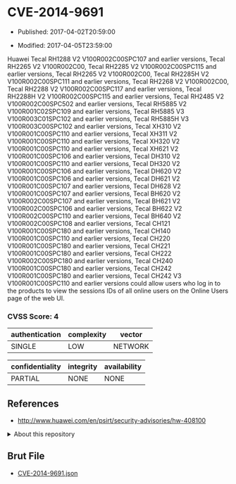 # CVE-2014-9691

- Published: 2017-04-02T20:59:00

- Modified: 2017-04-05T23:59:00

Huawei Tecal RH1288 V2 V100R002C00SPC107 and earlier versions, Tecal RH2265 V2 V100R002C00, Tecal RH2285 V2 V100R002C00SPC115 and earlier versions, Tecal RH2265 V2 V100R002C00, Tecal RH2285H V2 V100R002C00SPC111 and earlier versions, Tecal RH2268 V2 V100R002C00, Tecal RH2288 V2 V100R002C00SPC117 and earlier versions, Tecal RH2288H V2 V100R002C00SPC115 and earlier versions, Tecal RH2485 V2 V100R002C00SPC502 and earlier versions, Tecal RH5885 V2 V100R001C02SPC109 and earlier versions, Tecal RH5885 V3 V100R003C01SPC102 and earlier versions, Tecal RH5885H V3 V100R003C00SPC102 and earlier versions, Tecal XH310 V2 V100R001C00SPC110 and earlier versions, Tecal XH311 V2 V100R001C00SPC110 and earlier versions, Tecal XH320 V2 V100R001C00SPC110 and earlier versions, Tecal XH621 V2 V100R001C00SPC106 and earlier versions, Tecal DH310 V2 V100R001C00SPC110 and earlier versions, Tecal DH320 V2 V100R001C00SPC106 and earlier versions, Tecal DH620 V2 V100R001C00SPC106 and earlier versions, Tecal DH621 V2 V100R001C00SPC107 and earlier versions, Tecal DH628 V2 V100R001C00SPC107 and earlier versions, Tecal BH620 V2 V100R002C00SPC107 and earlier versions, Tecal BH621 V2 V100R002C00SPC106 and earlier versions, Tecal BH622 V2 V100R002C00SPC110 and earlier versions, Tecal BH640 V2 V100R002C00SPC108 and earlier versions, Tecal CH121 V100R001C00SPC180 and earlier versions, Tecal CH140 V100R001C00SPC110 and earlier versions, Tecal CH220 V100R001C00SPC180 and earlier versions, Tecal CH221 V100R001C00SPC180 and earlier versions, Tecal CH222 V100R002C00SPC180 and earlier versions, Tecal CH240 V100R001C00SPC180 and earlier versions, Tecal CH242 V100R001C00SPC180 and earlier versions, Tecal CH242 V3 V100R001C00SPC110 and earlier versions could allow users who log in to the products to view the sessions IDs of all online users on the Online Users page of the web UI.

### CVSS Score: **4**

| authentication | complexity | vector |
| --- | --- | --- |
| SINGLE | LOW | NETWORK |

| confidentiality | integrity | availability |
| --- | --- | --- |
| PARTIAL | NONE | NONE |

## References

* http://www.huawei.com/en/psirt/security-advisories/hw-408100

<details>
<summary>About this repository</summary> 

  This repository is part of the project [Live Hack CVE](https://github.com/Live-Hack-CVE). Main website can be found [www.live-hack.org](https://www.live-hack.org) 
  
  Made by [Sn0wAlice](https://github.com/Sn0wAlice) for the people that care about security and need to have a feed of the latest CVEs. Hope you enjoy it, don't forget to star the repo and follow me on [Twitter](https://twitter.com/Sn0wAlice) and [Github](https://github.com/Sn0wAlice). And that is my [personnal website](https://www.alice-snow.me/)

  - [Home Page](https://github.com/Live-Hack-CVE)
  - [Framework](https://github.com/Live-Hack-CVE/cve-framework)
  - [CVE database](https://github.com/Live-Hack-CVE/full_database)
  - [Changelog](https://github.com/Live-Hack-CVE/Changelog)
</details>

## Brut File

* [CVE-2014-9691.json](https://raw.githubusercontent.com/Live-Hack-CVE/full_database/main/cves/2014/CVE-2014-9691.json)

